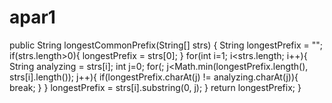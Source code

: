 # apar1
public String longestCommonPrefix(String[] strs) {
    String longestPrefix = "";
    if(strs.length>0){
        longestPrefix = strs[0];
    }
    for(int i=1; i<strs.length; i++){
        String analyzing = strs[i];
        int j=0;
        for(; j<Math.min(longestPrefix.length(), strs[i].length()); j++){
            if(longestPrefix.charAt(j) != analyzing.charAt(j)){
                break;
            }
        }
        longestPrefix = strs[i].substring(0, j);
    }
    return longestPrefix;
}
